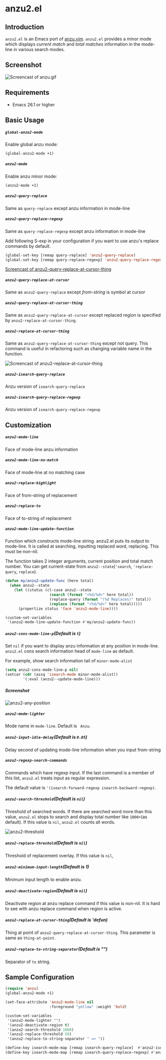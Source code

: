 # anzu2.el

## Introduction

`anzu2.el` is an Emacs port of [anzu.vim](https://github.com/osyo-manga/vim-anzu).
`anzu2.el` provides a minor mode which displays *current match* and *total matches*
information in the mode-line in various search modes.


## Screenshot

![Screencast of anzu.gif](image/anzu.gif)


## Requirements

- Emacs 26.1 or higher


## Basic Usage

##### `global-anzu2-mode`

Enable global anzu mode:

```lisp
(global-anzu2-mode +1)
```

##### `anzu2-mode`

Enable anzu minor mode:

```lisp
(anzu2-mode +1)
```

##### `anzu2-query-replace`

Same as `query-replace` except anzu information in mode-line

##### `anzu2-query-replace-regexp`

Same as `query-replace-regexp` except anzu information in mode-line


Add following S-exp in your configuration if you want to use anzu's replace commands by default.

```lisp
(global-set-key [remap query-replace] 'anzu2-query-replace)
(global-set-key [remap query-replace-regexp] 'anzu2-query-replace-regexp)
```

[Screencast of anzu2-query-replace-at-cursor-thing](image/anzu-replace-demo.gif)


##### `anzu2-query-replace-at-cursor`

Same as `anzu2-query-replace` except *from-string* is symbol at cursor

##### `anzu2-query-replace-at-cursor-thing`

Same as `anzu2-query-replace-at-cursor` except replaced region is
specified by `anzu2-replace-at-cursor-thing`.

##### `anzu2-replace-at-cursor-thing`

Same as `anzu2-query-replace-at-cursor-thing` except not query.
This command is useful in refactoring such as changing variable name
in the function.

![Screencast of anzu2-replace-at-cursor-thing](image/anzu-replace-demo-noquery.gif)


##### `anzu2-isearch-query-replace`

Anzu version of `isearch-query-replace`

##### `anzu2-isearch-query-replace-regexp`

Anzu version of `isearch-query-replace-regexp`

## Customization

##### `anzu2-mode-line`

Face of mode-line anzu information

##### `anzu2-mode-line-no-match`

Face of mode-line at no matching case

##### `anzu2-replace-highlight`

Face of from-string of replacement

##### `anzu2-replace-to`

Face of to-string of replacement

##### `anzu2-mode-line-update-function`

Function which constructs mode-line string. anzu2.el puts its output to mode-line. It is called at searching, inputting replaced word, replacing. This must be non-nil.

The function takes 2 integer arguments, current position and total match number. You can get current-state from `anzu2--state`(`'search`, `'replace-query`, `replace`).

```lisp
(defun my/anzu2-update-func (here total)
  (when anzu2--state
    (let ((status (cl-case anzu2--state
                    (search (format "<%d/%d>" here total))
                    (replace-query (format "(%d Replaces)" total))
                    (replace (format "<%d/%d>" here total)))))
      (propertize status 'face 'anzu2-mode-line))))

(custom-set-variables
 '(anzu2-mode-line-update-function #'my/anzu2-update-func))
```

##### `anzu2-cons-mode-line-p`(Default is `t`)

Set `nil` if you want to display anzu information at any position in mode-line.
`anzu2.el` cons search information head of `mode-line` as default.

For example, show search information tail of `minor-mode-alist`

```lisp
(setq anzu2-cons-mode-line-p nil)
(setcar (cdr (assq 'isearch-mode minor-mode-alist))
        '(:eval (anzu2--update-mode-line)))
```

##### Screenshot

![anzu2-any-position](image/anzu2-any-position.png)


##### `anzu2-mode-lighter`

Mode name in `mode-line`. Default is ` Anzu`.


##### `anzu2-input-idle-delay`(Default is `0.05`)

Delay second of updating mode-line information when you input from-string

##### `anzu2-regexp-search-commands`

Commands which have regexp input. If the last command is a member of this list,
`anzu2.el` treats input as regular expression.

The default value is `'(isearch-forward-regexp isearch-backward-regexp)`.

##### `anzu2-search-threshold`(Default is `nil`)

Threshold of searched words. If there are searched word more than this value,
`anzu2.el` stops to search and display total number like `1000+`(as default).
If this value is `nil`, `anzu2.el` counts all words.

![anzu2-threshold](image/anzu2-threshold.png)

##### `anzu2-replace-threshold`(Default is `nil`)

Threshold of replacement overlay. If this value is `nil`,

##### `anzu2-minimum-input-length`(Default is 1)

Minimum input length to enable anzu.

##### `anzu2-deactivate-region`(Default is `nil`)

Deactivate region at anzu replace command if this value is non-nil.
It is hard to see with anzu replace command when region is active.


##### `anzu2-replace-at-cursor-thing`(Default is 'defun)

Thing at point of `anzu2-query-replace-at-cursor-thing`.
This parameter is same as `thing-at-point`.

##### `anzu2-replace-to-string-separator`(Default is "")

Separator of `to` string.


## Sample Configuration

```lisp
(require 'anzu)
(global-anzu2-mode +1)

(set-face-attribute 'anzu2-mode-line nil
                    :foreground "yellow" :weight 'bold)

(custom-set-variables
 '(anzu2-mode-lighter "")
 '(anzu2-deactivate-region t)
 '(anzu2-search-threshold 1000)
 '(anzu2-replace-threshold 50)
 '(anzu2-replace-to-string-separator " => "))

(define-key isearch-mode-map [remap isearch-query-replace]  #'anzu2-isearch-query-replace)
(define-key isearch-mode-map [remap isearch-query-replace-regexp] #'anzu2-isearch-query-replace-regexp)
```
